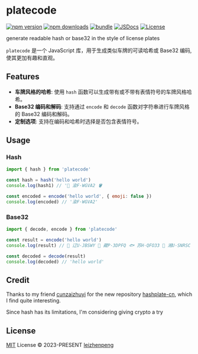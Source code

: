 # platecode

[![npm version][npm-version-src]][npm-version-href]
[![npm downloads][npm-downloads-src]][npm-downloads-href]
[![bundle][bundle-src]][bundle-href]
[![JSDocs][jsdocs-src]][jsdocs-href]
[![License][license-src]][license-href]

generate readable hash or base32 in the style of license plates

`platecode` 是一个 JavaScript 库，用于生成类似车牌的可读哈希或 Base32 编码,使其更加有趣和直观。

## Features
-  **车牌风格的哈希**: 使用 `hash` 函数可以生成带有或不带有表情符号的车牌风格哈希。
- **Base32 编码和解码**: 支持通过 `encode` 和 `decode` 函数对字符串进行车牌风格的 Base32 编码和解码。
- **定制选项**: 支持在编码和哈希时选择是否包含表情符号。

## Usage

### Hash
```js
import { hash } from 'platecode'

const hash = hash('hello world')
console.log(hash1) // '🍢 渝F·WGVA2 🪣

const encoded = encode('hello world', { emoji: false })
console.log(encoded) // '渝F·WGVA2'
```

### Base32
```js
import { decode, encode } from 'platecode'

const result = encode('hello world')
console.log(result) // 🎤 辽U·JBSWY 🥚 藏P·3DPFQ 🐟 苏H·QFO33 👞 湘U·SNRSC 🚿 琼M·CAAAA 🐱

const decoded = decode(result)
console.log(decoded) // 'hello world'
```
## Credit

Thanks to my friend [cunzaizhuyi](https://github.com/cunzaizhuyi) for the new repository [hashplate-cn](https://github.com/cunzaizhuyi/hashplate-cn), which I find quite interesting.

Since hash has its limitations, I'm considering giving crypto a try

## License

[MIT](./LICENSE) License © 2023-PRESENT [leizhenpeng](https://github.com/leizhenpeng)

<!-- Badges -->

[npm-version-src]: https://img.shields.io/npm/v/platecode?style=flat&colorA=080f12&colorB=1fa669
[npm-version-href]: https://npmjs.com/package/platecode
[npm-downloads-src]: https://img.shields.io/npm/dm/platecode?style=flat&colorA=080f12&colorB=1fa669
[npm-downloads-href]: https://npmjs.com/package/platecode
[bundle-src]: https://img.shields.io/bundlephobia/minzip/platecode?style=flat&colorA=080f12&colorB=1fa669&label=minzip
[bundle-href]: https://bundlephobia.com/result?p=platecode
[license-src]: https://img.shields.io/github/license/leizhenpeng/platecode.svg?style=flat&colorA=080f12&colorB=1fa669
[license-href]: https://github.com/leizhenpeng/platecode/blob/main/LICENSE
[jsdocs-src]: https://img.shields.io/badge/jsdocs-reference-080f12?style=flat&colorA=080f12&colorB=1fa669
[jsdocs-href]: https://www.jsdocs.io/package/platecode
